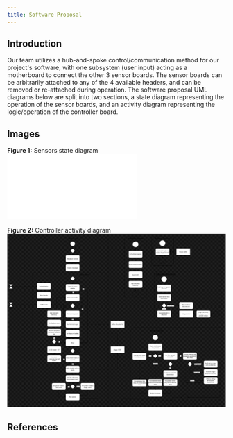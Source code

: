 ```yaml
---
title: Software Proposal
---
```


## Introduction
Our team utilizes a hub-and-spoke control/communication method for our project's software, with one subsystem (user input) acting as a motherboard to connect the other 3 sensor boards. The sensor boards can be arbitrarily attached to any of the 4 available headers, and can be removed or re-attached during operation.
The software proposal UML diagrams below are split into two sections, a state diagram representing the operation of the sensor boards, and an activity diagram representing the logic/operation of the controller board.

## Images

**Figure 1:** Sensors state diagram
![](Team210SoftwareProposal.drawio.pdf)

**Figure 2:** Controller activity diagram
![](image-1.png)


## References


